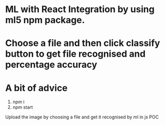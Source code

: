 # ML with React Integration by using ml5 npm package.

# Choose a file and then click classify button to get file recognised and percentage accuracy

# A bit of advice

1) npm i
2) npm start

Upload the image by choosing a file and get it recognised by ml in js POC